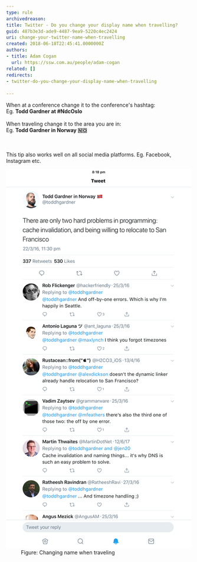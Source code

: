 ```yaml
---
type: rule
archivedreason: 
title: Twitter - Do you change your display name when travelling?
guid: 487b3e3d-ade9-4487-9ea9-5220c4ec2424
uri: change-your-twitter-name-when-travelling
created: 2018-06-18T22:45:41.0000000Z
authors:
- title: Adam Cogan
  url: https://ssw.com.au/people/adam-cogan
related: []
redirects:
- twitter-do-you-change-your-display-name-when-travelling

---
```



When at a conference change it to the conference's hashtag:<br>Eg. <b>Todd Gardner at #NdcOslo</b><br><br>When traveling change it to the area you are in:<br>Eg. <b>Todd Gardner in Norway 🇳🇴 </b><br>
<br><excerpt class='endintro'></excerpt><br>
<p>​This tip also works well on all social media platforms. Eg. Facebook, Instagram etc.​<br></p><dl class="image"><dt><img src="twitter-name.png" alt="twitter-name.png" /></dt><dd>Figure: Changing name when traveling​<br></dd></dl>


